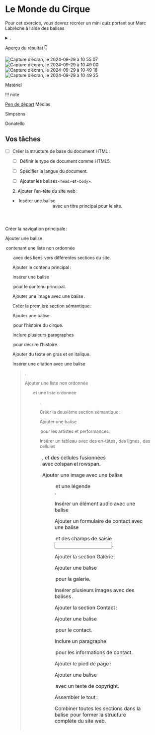 # Le Monde du Cirque

Pour cet exercice, vous devrez recréer un mini quiz portant sur Marc Labrèche à l’aide des balises <details> et <summary>.

Aperçu du résultat 👇

![Capture d’écran, le 2024-09-29 à 10 55 07](https://github.com/user-attachments/assets/b86798da-6a7d-45da-b056-197b21757d7f)
![Capture d’écran, le 2024-09-29 à 10 49 00](https://github.com/user-attachments/assets/9f556f6c-b226-447d-865a-66e458974b91)
![Capture d’écran, le 2024-09-29 à 10 49 18](https://github.com/user-attachments/assets/4f70516d-6149-4a6c-aaee-094fcfb64d42)
![Capture d’écran, le 2024-09-29 à 10 49 25](https://github.com/user-attachments/assets/02821f73-b4c8-43c8-9d55-90a03694dff3)

Matériel

!!! note

[Pen de départ](https://codepen.io/pen?template=RwEMeYg)
Médias

Simpsons

Donatello

## Vos tâches

* [ ] Créer la structure de base du document HTML : 

  * [ ] Définir le type de document comme HTML5. 

  * [ ] Spécifier la langue du document. 

  * [ ] Ajouter les balises `<head>` et `<body>`. 

2. Ajouter l’en-tête du site web : 

  * Insérer une balise <header> avec un titre principal pour le site. 

Créer la navigation principale : 

Ajouter une balise <nav> contenant une liste non ordonnée <ul> avec des liens <a> vers différentes sections du site. 

Ajouter le contenu principal : 

Insérer une balise <main> pour le contenu principal. 

Ajouter une image avec une balise <img>. 

Créer la première section sémantique : 

Ajouter une balise <section> pour l’histoire du cirque. 

Inclure plusieurs paragraphes <p> pour décrire l’histoire. 

Ajouter du texte en gras et en italique. 

Insérer une citation avec une balise <blockquote>. 

Ajouter une liste non ordonnée <ul> et une liste ordonnée <ol>. 

Créer la deuxième section sémantique : 

Ajouter une balise <section> pour les artistes et performances. 

Insérer un tableau <table> avec des en-têtes <thead>, des lignes <tr>, des cellules <td>, et des cellules fusionnées avec colspan et rowspan. 

Ajouter une image avec une balise <figure> et une légende <figcaption>. 

Insérer un élément audio avec une balise <audio> et une vidéo avec une balise <video>. 

Ajouter un formulaire de contact avec une balise <form> et des champs de saisie <input>. 

Ajouter la section Galerie : 

Ajouter une balise <section> pour la galerie. 

Insérer plusieurs images avec des balises <img>. 

Ajouter la section Contact : 

Ajouter une balise <section> pour le contact. 

Inclure un paragraphe <p> pour les informations de contact. 

Ajouter le pied de page : 

Ajouter une balise <footer> avec un texte de copyright. 

Assembler le tout : 

Combiner toutes les sections dans la balise <body> pour former la structure complète du site web. 
